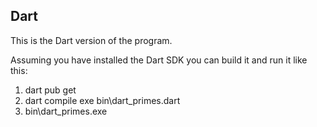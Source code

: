 ## Dart

This is the Dart version of the program.

Assuming you have installed the Dart SDK you can build it and run it like this:

1. dart pub get
2. dart compile exe bin\dart_primes.dart
3. bin\dart_primes.exe
